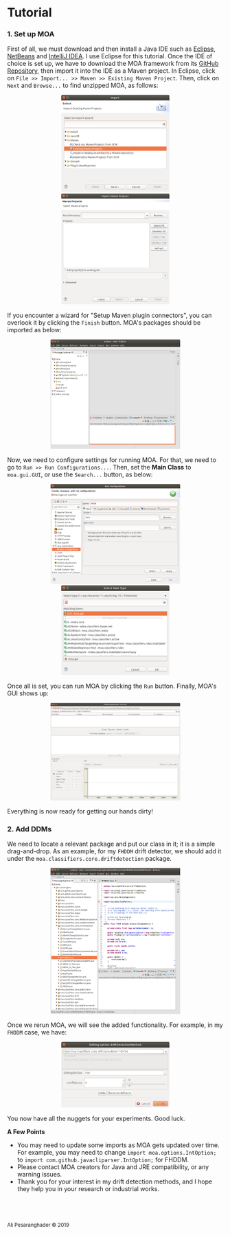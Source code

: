 # Tutorial

### 1. Set up MOA

First of all, we must download and then install a Java IDE such as [Eclipse](https://www.eclipse.org/downloads/), [NetBeans](https://netbeans.org/) and [IntelliJ IDEA](https://www.jetbrains.com/idea/download/). I use Eclipse for this tutorial.
Once the IDE of choice is set up, we have to download the MOA framework from its [GitHub Repository](https://github.com/Waikato/moa), then import it into the IDE as a Maven project. In Eclipse, click on `File >> Import... >> Maven >> Existing Maven Project`. Then, click on `Next` and `Browse...` to find unzipped MOA, as follows:

<p align="center">
  <img src="/img/01_maven_1.png" width="50%" />
  <img src="/img/02_maven_2.png" width="50%" />
</p>

If you encounter a wizard for "Setup Maven plugin connectors", you can overlook it by clicking the `Finish` button. MOA's packages should be imported as below:

<p align="center">
  <img src="/img/03_eclipse.png" width="60%" />
</p>

Now, we need to configure settings for running MOA. For that, we need to go to `Run >> Run Configurations...`. Then, set the **Main Class** to `moa.gui.GUI`, or use the `Search...` button, as below:

<p align="center">
  <img src="/img/04_run_1.png" width="60%" />
  <img src="/img/05_run_2.png" width="50%" />
</p>

Once all is set, you can run MOA by clicking the `Run` button. Finally, MOA's GUI shows up:

<p align="center">
  <img src="/img/06_moa_gui.png" width="60%" />
</p>

Everything is now ready for getting our hands dirty!

### 2. Add DDMs

We need to locate a relevant package and put our class in it; it is a simple drag-and-drop. As an example, for my `FHDDM` drift detector, we should add it under the `moa.classifiers.core.driftdetection` package.

<p align="center">
  <img src="/img/07_FHDDM_1.png" width="60%" />
</p>

Once we rerun MOA, we will see the added functionality. For example, in my `FHDDM` case, we have:

<p align="center">
  <img src="/img/08_FHDDM_2.png" width="50%" />
</p>

You now have all the nuggets for your experiments. Good luck.

**A Few Points**

* You may need to update some imports as MOA gets updated over time. For example, you may need to change `import moa.options.IntOption;` to `import com.github.javacliparser.IntOption;` for FHDDM.
* Please contact MOA creators for Java and JRE compatibility, or any warning issues.
* Thank you for your interest in my drift detection methods, and I hope they help you in your research or industrial works.

<br/>
<br/>

<sub>Ali Pesaranghader © 2019</sub>
